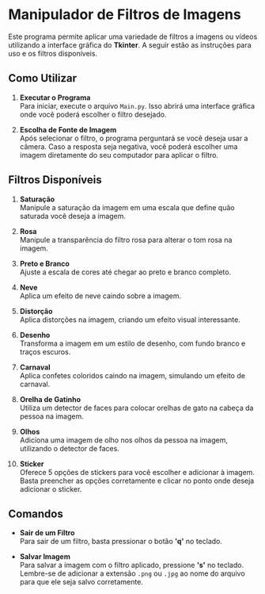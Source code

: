 # Manipulador de Filtros de Imagens

Este programa permite aplicar uma variedade de filtros a imagens ou vídeos utilizando a interface gráfica do **Tkinter**. A seguir estão as instruções para uso e os filtros disponíveis.

## Como Utilizar

1. **Executar o Programa**  
   Para iniciar, execute o arquivo `Main.py`. Isso abrirá uma interface gráfica onde você poderá escolher o filtro desejado.

2. **Escolha de Fonte de Imagem**  
   Após selecionar o filtro, o programa perguntará se você deseja usar a câmera. Caso a resposta seja negativa, você poderá escolher uma imagem diretamente do seu computador para aplicar o filtro.

## Filtros Disponíveis

1. **Saturação**  
   Manipule a saturação da imagem em uma escala que define quão saturada você deseja a imagem.

2. **Rosa**  
   Manipule a transparência do filtro rosa para alterar o tom rosa na imagem.

3. **Preto e Branco**  
   Ajuste a escala de cores até chegar ao preto e branco completo.

4. **Neve**  
   Aplica um efeito de neve caindo sobre a imagem.

5. **Distorção**  
   Aplica distorções na imagem, criando um efeito visual interessante.

6. **Desenho**  
   Transforma a imagem em um estilo de desenho, com fundo branco e traços escuros.

7. **Carnaval**  
   Aplica confetes coloridos caindo na imagem, simulando um efeito de carnaval.

8. **Orelha de Gatinho**  
   Utiliza um detector de faces para colocar orelhas de gato na cabeça da pessoa na imagem.

9. **Olhos**  
   Adiciona uma imagem de olho nos olhos da pessoa na imagem, utilizando o detector de faces.

10. **Sticker**  
    Oferece 5 opções de stickers para você escolher e adicionar à imagem. Basta preencher as opções corretamente e clicar no ponto onde deseja adicionar o sticker.

## Comandos

- **Sair de um Filtro**  
  Para sair de um filtro, basta pressionar o botão **'q'** no teclado.

- **Salvar Imagem**  
  Para salvar a imagem com o filtro aplicado, pressione **'s'** no teclado. Lembre-se de adicionar a extensão `.png` ou `.jpg` ao nome do arquivo para que ele seja salvo corretamente.